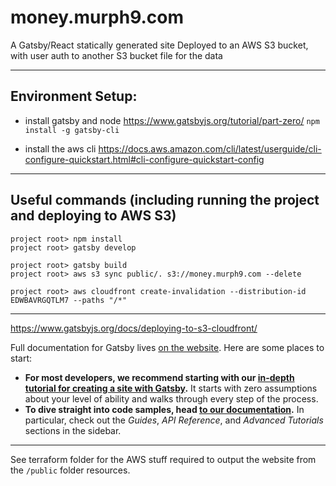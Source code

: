 # money.murph9.com

A Gatsby/React statically generated site
Deployed to an AWS S3 bucket, with user auth to another S3 bucket file for the data

---

## Environment Setup:

* install gatsby and node https://www.gatsbyjs.org/tutorial/part-zero/
`npm install -g gatsby-cli`

* install the aws cli https://docs.aws.amazon.com/cli/latest/userguide/cli-configure-quickstart.html#cli-configure-quickstart-config

---

## Useful commands (including running the project and deploying to AWS S3)
```
project root> npm install
project root> gatsby develop

project root> gatsby build
project root> aws s3 sync public/. s3://money.murph9.com --delete

project root> aws cloudfront create-invalidation --distribution-id EDWBAVRGQTLM7 --paths "/*"
```

---

https://www.gatsbyjs.org/docs/deploying-to-s3-cloudfront/

Full documentation for Gatsby lives [on the website](https://www.gatsbyjs.org/). Here are some places to start:
- **For most developers, we recommend starting with our [in-depth tutorial for creating a site with Gatsby](https://www.gatsbyjs.org/tutorial/).** It starts with zero assumptions about your level of ability and walks through every step of the process.
- **To dive straight into code samples, head [to our documentation](https://www.gatsbyjs.org/docs/).** In particular, check out the _Guides_, _API Reference_, and _Advanced Tutorials_ sections in the sidebar.


---

See terraform folder for the AWS stuff required to output the website from the `/public` folder resources.